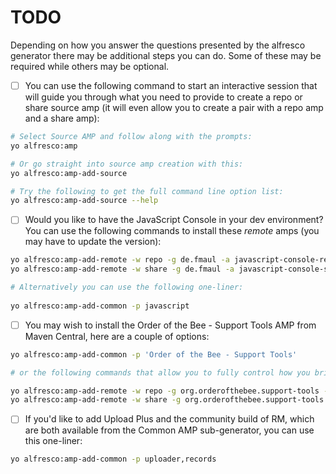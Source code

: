 TODO
====

Depending on how you answer the questions presented by the alfresco generator
there may be additional steps you can do. Some of these may be required while
others may be optional.

- [ ] You can use the following command to start an interactive session 
      that will guide you through what you need to provide to create
      a repo or share source amp (it will even allow you to create a pair
      with a repo amp and a share amp):

```bash
# Select Source AMP and follow along with the prompts:
yo alfresco:amp

# Or go straight into source amp creation with this:
yo alfresco:amp-add-source

# Try the following to get the full command line option list:
yo alfresco:amp-add-source --help
```

- [ ] Would you like to have the JavaScript Console in your dev environment?
      You can use the following commands to install these *remote* amps
      (you may have to update the version):

```bash
yo alfresco:amp-add-remote -w repo -g de.fmaul -a javascript-console-repo -v 0.6
yo alfresco:amp-add-remote -w share -g de.fmaul -a javascript-console-share -v 0.6

# Alternatively you can use the following one-liner:
      
yo alfresco:amp-add-common -p javascript
```

- [ ] You may wish to install the Order of the Bee - Support Tools AMP from
      Maven Central, here are a couple of options:

```bash
yo alfresco:amp-add-common -p 'Order of the Bee - Support Tools'

# or the following commands that allow you to fully control how you bring the amp in

yo alfresco:amp-add-remote -w repo -g org.orderofthebee.support-tools -a support-tools-repo -v 1.0.0.0
yo alfresco:amp-add-remote -w share -g org.orderofthebee.support-tools -a support-tools-share -v 1.0.0.0

```

- [ ] If you'd like to add Upload Plus and the community build of RM, which
      are both available from the Common AMP sub-generator, you can use this
      one-liner:

```bash
yo alfresco:amp-add-common -p uploader,records
```

